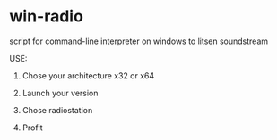 # win-radio
script for command-line interpreter on windows to litsen soundstream

USE:

1. Chose your architecture x32 or x64

2. Launch your version

3. Chose radiostation

4. Profit
